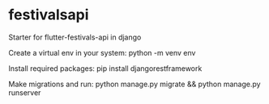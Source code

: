 # festivalsapi
Starter for flutter-festivals-api in django

Create a virtual env in your system: python -m venv env

Install required packages: pip install djangorestframework

Make migrations and run: python manage.py migrate && python manage.py runserver
